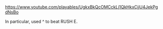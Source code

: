https://www.youtube.com/playables/UgkxBkQcOMCckLj1QkHkxCjjU4JekPgdNsBo

In particular, used ^ to beat RUSH E.
